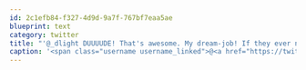 ```yaml
---
id: 2c1efb84-f327-4d9d-9a7f-767bf7eaa5ae
blueprint: text
category: twitter
title: "'@_dlight DUUUUDE! That's awesome. My dream-job! If they ever need a Toyota Land Cruiser, you let me know!"
caption: '<span class="username username_linked">@<a href="https://twitter.com/_dlight" title="Битюцкий Корнилий">_dlight</a></span> DUUUUDE! That''s awesome. My dream-job! If they ever need a Toyota Land Cruiser, you let me know!'
---
```

